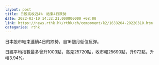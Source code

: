 ```yaml
---
layout: post
title: 日股高收近4%　結束4日跌勢
date: 2022-03-10 14:32:21.000000000 +08:00
link: https://news.rthk.hk/rthk/ch/component/k2/1638204-20220310.htm
categories: rthk
---
```


日本股市結束連續4日的跌勢，自16個月低位反彈。

日經平均指數最多曾升1003點，高見25720點，收市報25690點，升972點，升幅3.94%。
